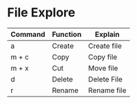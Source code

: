 # File Explore

|  Command  |    Function    |        Explain       |
| --------- | -------------- | -------------------- |
| a         | Create         | Create file          |
| m + c     | Copy           | Copy file            |
| m + x     | Cut            | Move file            |
| d         | Delete         | Delete File          |
| r         | Rename         | Rename file          |


